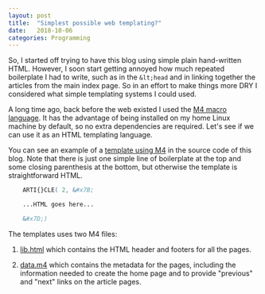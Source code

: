 ```yaml
---
layout: post
title:  "Simplest possible web templating?"
date:   2018-10-06
categories: Programming
---
```


So, I started off trying to have this blog using simple plain hand-written HTML.
However, I soon start getting annoyed how much repeated boilerplate I had to
write, such as in the `&lt;head` and in linking together the articles from the
main index page. So in an effort to make things more DRY I considered what
simple templating systems I could used.

A long time ago, back before the web existed I used the [M4 macro language][1].
It has the advantage of being installed on my home Linux machine by default, so
no extra dependencies are required. Let's see if we can use it as an HTML
templating language.

You can see an example of a [template using M4][2] in the source code of this
blog. Note that there is just one simple line of boilerplate at the top and some
closing parenthesis at the bottom, but otherwise the template is straightforward
HTML.

```m4
    ARTI{}CLE( 2, &#x7B;

    ...HTML goes here...

    &#x7D;)
```

The templates uses two M4 files:

1.  [lib.html][3] which contains the HTML header and footers for all the
    pages.
  
2.  [data.m4][4] which contains the metadata for the pages, including the
    information needed to create the home page and to provide "previous" and
    "next" links on the article pages.

[1]: https://www.gnu.org/software/m4/manual/m4.html
[2]: https://github.com/eobrain/webhome/blob/master/templates/2018-08-21.html
[3]: https://github.com/eobrain/webhome/blob/master/templates/lib.htm
[4]: https://github.com/eobrain/webhome/blob/master/templates/data.m4